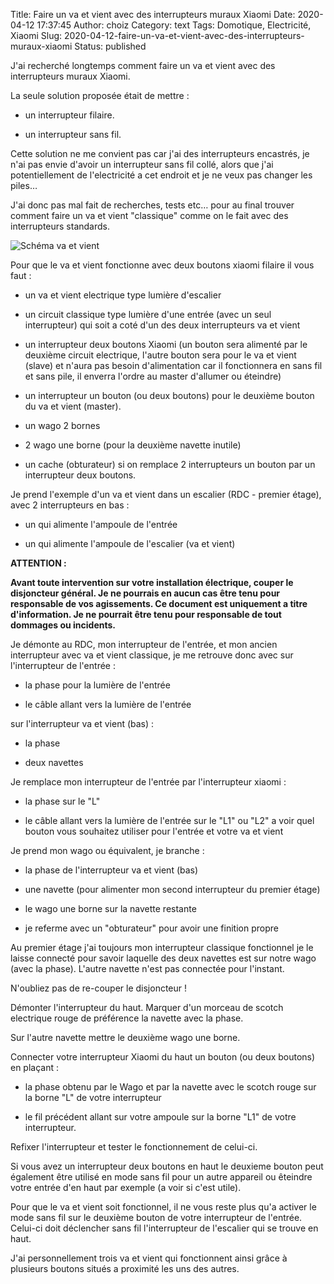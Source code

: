 Title: Faire un va et vient avec des interrupteurs muraux Xiaomi
Date: 2020-04-12 17:37:45
Author: choiz
Category: text
Tags: Domotique, Electricité, Xiaomi
Slug: 2020-04-12-faire-un-va-et-vient-avec-des-interrupteurs-muraux-xiaomi
Status: published

J'ai recherché longtemps comment faire un va et vient avec des interrupteurs muraux Xiaomi.

La seule solution proposée était de mettre :

- un interrupteur filaire.

- un interrupteur sans fil.

Cette solution ne me convient pas car j'ai des interrupteurs encastrés, je n'ai pas envie d'avoir un interrupteur sans fil collé, alors que j'ai potentiellement de l'electricité a cet endroit et je ne veux pas changer les piles…

J'ai donc pas mal fait de recherches, tests etc… pour au final trouver comment faire un va et vient "classique" comme on le fait avec des interrupteurs standards.

![Schéma va et vient]({static}/images/schema-va-et-vient-classic.png)

Pour que le va et vient fonctionne avec deux boutons xiaomi filaire il vous faut :

- un va et vient electrique type lumière d'escalier

- un circuit classique type lumière d'une entrée (avec un seul interrupteur) qui soit a coté d'un des deux interrupteurs va et vient

- un interrupteur deux boutons Xiaomi (un bouton sera alimenté par le deuxième circuit electrique, l'autre bouton sera pour le va et vient (slave) et n'aura pas besoin d'alimentation car il fonctionnera en sans fil et sans pile, il enverra l'ordre au master d'allumer ou éteindre)

- un interrupteur un bouton (ou deux boutons) pour le deuxième bouton du va et vient (master).

- un wago 2 bornes

- 2 wago une borne (pour la deuxième navette inutile)

- un cache (obturateur) si on remplace 2 interrupteurs un bouton par un interrupteur deux boutons.

Je prend l'exemple d'un va et vient dans un escalier (RDC - premier étage), avec 2 interrupteurs en bas :

- un qui alimente l'ampoule de l'entrée

- un qui alimente l'ampoule de l'escalier (va et vient)


**ATTENTION :**

**Avant toute intervention sur votre installation électrique, couper le disjoncteur général. Je ne pourrais en aucun cas être tenu pour responsable de vos agissements. Ce document est uniquement a titre d'information. Je ne pourrait être tenu pour responsable de tout dommages ou incidents.**


Je démonte au RDC, mon interrupteur de l'entrée, et mon ancien interrupteur avec va et vient classique, je me retrouve donc avec sur l'interrupteur de l'entrée :

- la phase pour la lumière de l'entrée

- le câble allant vers la lumière de l'entrée

sur l'interrupteur va et vient (bas) :

- la phase

- deux navettes

Je remplace mon interrupteur de l'entrée par l'interrupteur xiaomi :

- la phase sur le "L"

- le câble allant vers la lumière de l'entrée sur le "L1" ou "L2" a voir quel bouton vous souhaitez utiliser pour l'entrée et votre va et vient

Je prend mon wago ou équivalent, je branche :

- la phase de l'interrupteur va et vient (bas)

- une navette (pour alimenter mon second interrupteur du premier étage)

- le wago une borne sur la navette restante

- je referme avec un "obturateur" pour avoir une finition propre

Au premier étage j'ai toujours mon interrupteur classique fonctionnel je le laisse connecté pour savoir laquelle des deux navettes est sur notre wago (avec la phase). L'autre navette n'est pas connectée pour l'instant.

N'oubliez pas de re-couper le disjoncteur !

Démonter l'interrupteur du haut. Marquer d'un morceau de scotch electrique rouge de préférence la navette avec la phase.

Sur l'autre navette mettre le deuxième wago une borne.

Connecter votre interrupteur Xiaomi du haut un bouton (ou deux boutons) en plaçant :

- la phase obtenu par le Wago et par la navette avec le scotch rouge sur la borne "L" de votre interrupteur

- le fil précédent allant sur votre ampoule sur la borne "L1" de votre interrupteur.

Refixer l'interrupteur et tester le fonctionnement de celui-ci.

Si vous avez un interrupteur deux boutons en haut le deuxieme bouton peut également être utilisé en mode sans fil pour un autre appareil ou êteindre votre entrée d'en haut par exemple (a voir si c'est utile).

Pour que le va et vient soit fonctionnel, il ne vous reste plus qu'a activer le mode sans fil sur le deuxième bouton de votre interrupteur de l'entrée. Celui-ci doit déclencher sans fil l'interrupteur de l'escalier qui se trouve en haut.

J'ai personnellement trois va et vient qui fonctionnent ainsi grâce à plusieurs boutons situés a proximité les uns des autres.
